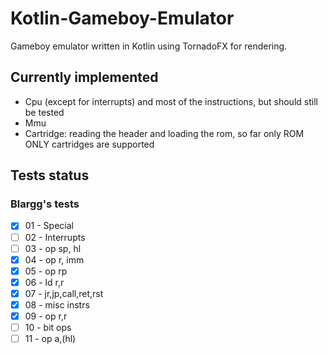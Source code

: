 # Kotlin-Gameboy-Emulator

Gameboy emulator written in Kotlin using TornadoFX for rendering. 

## Currently implemented
* Cpu (except for interrupts) and most of the instructions, but should still be tested
* Mmu 
* Cartridge: reading the header and loading the rom, so far only ROM ONLY cartridges are supported

## Tests status
### Blargg's tests
- [x] 01 - Special
- [ ] 02 - Interrupts
- [ ] 03 - op sp, hl
- [x] 04 - op r, imm
- [x] 05 - op rp
- [x] 06 - ld r,r
- [x] 07 - jr,jp,call,ret,rst
- [x] 08 - misc instrs
- [x] 09 - op r,r
- [ ] 10 - bit ops
- [ ] 11 - op a,(hl)
